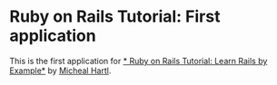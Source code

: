 # Ruby on Rails Tutorial: First application

This is the first application for [* Ruby on Rails Tutorial: Learn Rails by Example*](http://railstutorial.org) by [Micheal Hartl](http://michealhartl.com).
